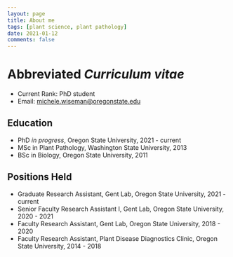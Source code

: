 ```yaml
---
layout: page
title: About me
tags: [plant science, plant pathology]
date: 2021-01-12
comments: false
---
```


Abbreviated *Curriculum vitae*
=====
* Current Rank: PhD student
* Email: michele.wiseman@oregonstate.edu

Education
----
* PhD *in progress*, Oregon State University, 2021 - current
* MSc in Plant Pathology, Washington State University, 2013
* BSc in Biology, Oregon State University, 2011

Positions Held
----
* Graduate Research Assistant, Gent Lab, Oregon State University, 2021 - current
* Senior Faculty Research Assistant I, Gent Lab, Oregon State University, 2020 - 2021
* Faculty Research Assistant, Gent Lab, Oregon State University, 2018 - 2020
* Faculty Research Assistant, Plant Disease Diagnostics Clinic, Oregon State University, 2014 - 2018







